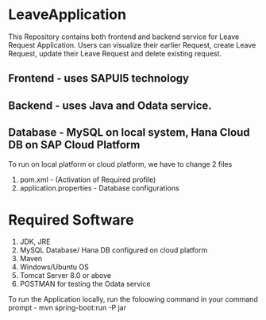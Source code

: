 # LeaveApplication

This Repository contains both frontend and backend service for Leave Request Application.
Users can visualize their earlier Request, create Leave Request, update their Leave Request and delete existing request. 

## Frontend  - uses SAPUI5 technology

## Backend  - uses Java and Odata service.

## Database - MySQL on local system, Hana Cloud DB on SAP Cloud Platform

To run on local platform or cloud platform, we have to change 2 files
1. pom.xml - (Activation of Required profile)
2. application.properties - Database configurations

# Required Software
1. JDK, JRE
2. MySQL Database/ Hana DB configured on cloud platform
3. Maven
4. Windows/Ubuntu OS
5. Tomcat Server 8.0 or above
6. POSTMAN for testing the Odata service

To run the Application locally, run the foloowing command in your command prompt -
mvn spring-boot:run -P jar

